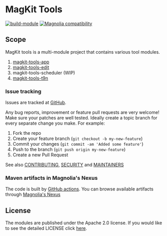 # MagKit Tools

[![build-module](https://github.com/IBM/magkit-tools/actions/workflows/build.yaml/badge.svg)](https://github.com/IBM/magkit-tools/actions/workflows/build.yaml) [![Magnolia compatibility](https://img.shields.io/badge/magnolia-6.2-brightgreen.svg)](https://www.magnolia-cms.com)

## Scope

MagKit tools is a multi-module project that contains various tool modules.
1. [magkit-tools-app](magkit-tools-app/README.md)
2. [magkit-tools-edit](magkit-tools-edit/README.md)
3. magkit-tools-scheduler (WIP)
4. [magkit-tools-t9n](magkit-tools-t9n/README.md)

### Issue tracking

Issues are tracked at [GitHub](https://github.com/IBM/magkit-tools/issues).

Any bug reports, improvement or feature pull requests are very welcome!
Make sure your patches are well tested. Ideally create a topic branch for every separate change you make.
For example:

1. Fork the repo
2. Create your feature branch (`git checkout -b my-new-feature`)
3. Commit your changes (`git commit -am 'Added some feature'`)
4. Push to the branch (`git push origin my-new-feature`)
5. Create a new Pull Request

See also [CONTRIBUTING](CONTRIBUTING.md), [SECURITY](SECURITY.md) and [MAINTAINERS](MAINTAINERS.md)

### Maven artifacts in Magnolia's Nexus

The code is built by [GitHub actions](https://github.com/IBM/magkit-tools/actions/workflows/build.yaml).
You can browse available artifacts through [Magnolia's Nexus](https://nexus.magnolia-cms.com/#nexus-search;quick~magkit-tools)

## License

The modules are published under the Apache 2.0 license. If you would like to see the detailed LICENSE click [here](LICENSE).
